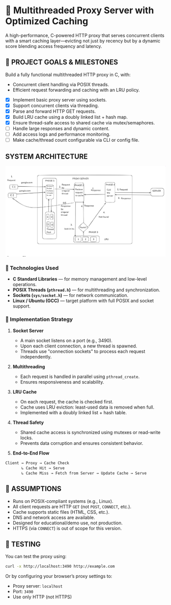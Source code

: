 # 🔁 Multithreaded Proxy Server with Optimized Caching

A high-performance, C-powered HTTP proxy that serves concurrent clients with a smart caching layer—evicting not just by recency but by a dynamic score blending access frequency and latency.

## 🎯 PROJECT GOALS & MILESTONES

Build a fully functional multithreaded HTTP proxy in C, with:
- Concurrent client handling via POSIX threads.
- Efficient request forwarding and caching with an LRU policy.
- [x] Implement basic proxy server using sockets.
- [x] Support concurrent clients via threading.
- [x] Parse and forward HTTP GET requests.
- [x] Build LRU cache using a doubly linked list + hash map.
- [x] Ensure thread-safe access to shared cache via mutex/semaphores.
- [ ] Handle large responses and dynamic content.
- [ ] Add access logs and performance monitoring.
- [ ] Make cache/thread count configurable via CLI or config file.

## SYSTEM ARCHITECTURE
![Arch](Arch.png)


### 🔧 Technologies Used

- **C Standard Libraries** — for memory management and low-level operations.
- **POSIX Threads (`pthread.h`)** — for multithreading and synchronization.
- **Sockets (`sys/socket.h`)** — for network communication.
- **Linux / Ubuntu (GCC)** — target platform with full POSIX and socket support.

### 🔄 Implementation Strategy

1. **Socket Server**  
   - A main socket listens on a port (e.g., 3490).  
   - Upon each client connection, a new thread is spawned.  
   - Threads use "connection sockets" to process each request independently.

2. **Multithreading**  
   - Each request is handled in parallel using `pthread_create`.  
   - Ensures responsiveness and scalability.

3. **LRU Cache**  
   - On each request, the cache is checked first.  
   - Cache uses LRU eviction: least-used data is removed when full.  
   - Implemented with a doubly linked list + hash table.

4. **Thread Safety**  
   - Shared cache access is synchronized using mutexes or read-write locks.  
   - Prevents data corruption and ensures consistent behavior.

5. **End-to-End Flow**

```text
Client → Proxy → Cache Check
       ↳ Cache Hit → Serve
       ↳ Cache Miss → Fetch from Server → Update Cache → Serve
```


## 📌 ASSUMPTIONS

- Runs on POSIX-compliant systems (e.g., Linux).
- All client requests are HTTP `GET` (not `POST`, `CONNECT`, etc.).
- Cache supports static files (HTML, CSS, etc.).
- DNS and network access are available.
- Designed for educational/demo use, not production.
- HTTPS (via `CONNECT`) is out of scope for this version.



## 🧪 TESTING

You can test the proxy using:

```bash
curl -x http://localhost:3490 http://example.com
```

Or by configuring your browser’s proxy settings to:
- Proxy server: `localhost`
- Port: `3490`
- Use only HTTP (not HTTPS)

